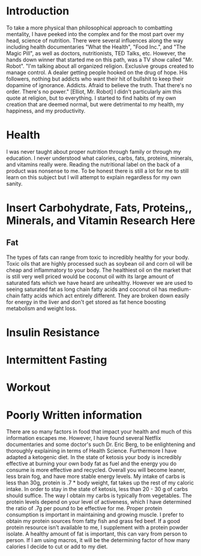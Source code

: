 # Introduction
To take a more physical than philosophical approach to combatting mentality, I have peeked into the complex and for the most part over my head, science of nutrition.  There were several influences along the way including health documentaries "What the Health", "Food Inc.", and "The Magic Pill", as well as doctors, nutritionists, TED Talks, etc.  However, the hands down winner that started me on this path, was a TV show called "Mr. Robot".  "I'm talking about all organized religion. Exclusive groups created to manage control. A dealer getting people hooked on the drug of hope. His followers, nothing but addicts who want their hit of bullshit to keep their dopamine of ignorance. Addicts. Afraid to believe the truth. That there's no order. There's no power." [Elliot, Mr. Robot] I didn't particularly aim this quote at religion, but to everything.  I started to find habits of my own creation that are deemed normal, but were detrimental to my health, my happiness, and my productivity.

# Health
I was never taught about proper nutrition through family or through my education.  I never understood what calories, carbs, fats, proteins, minerals, and vitamins really were.  Reading the nutritional label on the back of a product was nonsense to me.  To be honest there is still a lot for me to still learn on this subject but I will attempt to explain regardless for my own sanity.  

# Insert Carbohydrate, Fats, Proteins,, Minerals, and Vitamin Research Here
## Fat
The types of fats can range from toxic to incredibly healthy for your body.  Toxic oils that are highly processed such as soybean oil and corn oil will be cheap and inflammatory to your body.  The healthiest oil on the market that is still very well priced would be coconut oil with its large amount of saturated fats which we have heard are unhealthy.  However we are used to seeing saturated fat as long chain fatty acids and coconut oil has medium-chain fatty acids which act entirely different. They are broken down easily for energy in the liver and don't get stored as fat hence boosting metabolism and weight loss.


# Insulin Resistance



# Intermittent Fasting



# Workout



# Poorly Written information
There are so many factors in food that impact your health and much of this information escapes me.  However, I have found several Netflix documentaries and some doctor's such Dr. Eric Berg, to be enlightening and thoroughly explaining in terms of Health Science.  Furthermore I have adapted a ketogenic diet.  In the state of ketosis your body is incredibly effective at burning your own body fat as fuel and the energy you do consume is more effective and recycled.  Overall you will become leaner, less brain fog, and have more stable energy levels.  My intake of carbs is less than 30g, protein is .7 * body weight, fat takes up the rest of my caloric intake.  In order to stay in the state of ketosis, less than 20 - 30 g of carbs should suffice.  The way I obtain my carbs is typically from vegetables.  The protein levels depend on your level of activeness, which I have determined the ratio of .7g per pound to be effective for me.  Proper protein consumption is important in maintaining and growing muscle.  I prefer to obtain my protein sources from fatty fish and grass fed beef.  If a good protein resource isn't available to me, I supplement with a protein powder isolate.  A healthy amount of fat is important, this can vary from person to person.  If I am using macros, it will be the determining factor of how many calories I decide to cut or add to my diet.  
